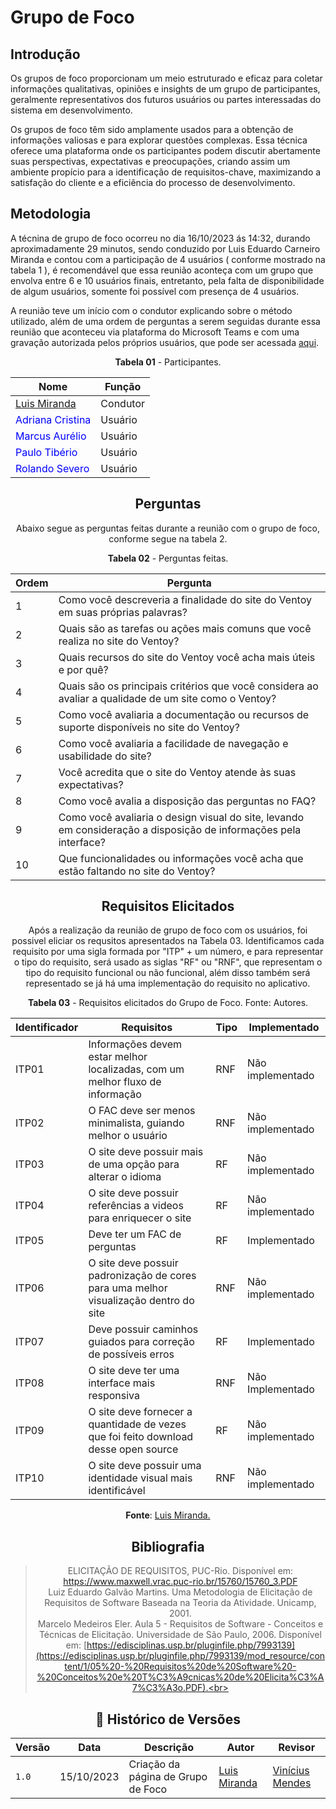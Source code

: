 # Grupo de Foco

## Introdução
Os grupos de foco  proporcionam um meio estruturado e eficaz para coletar informações qualitativas, opiniões e insights de um grupo de participantes, geralmente representativos dos futuros usuários ou partes interessadas do sistema em desenvolvimento.

Os grupos de foco têm sido amplamente usados para a obtenção de informações valiosas e para explorar questões complexas. Essa técnica oferece uma plataforma onde os participantes podem discutir abertamente suas perspectivas, expectativas e preocupações, criando assim um ambiente propício para a identificação de requisitos-chave, maximizando a satisfação do cliente e a eficiência do processo de desenvolvimento.

## Metodologia
A técnina de grupo de foco ocorreu no dia 16/10/2023 ás 14:32, durando aproximadamente 29 minutos, sendo conduzido por Luis Eduardo Carneiro Miranda e contou com a participação de 4 usuários ( conforme mostrado na tabela 1 ), é recomendável que essa reunião aconteça com um grupo que envolva entre 6 e 10 usuários finais, entretanto, pela falta de disponibilidade de algum usuários, somente foi possível com presença 
de 4 usuários.

A reunião teve um início com o condutor explicando sobre o método utilizado, além de uma ordem de perguntas a serem seguidas durante essa reunião que aconteceu via plataforma do Microsoft Teams e com uma gravação autorizada pelos próprios usuários, que pode ser acessada [aqui](https://youtu.be/LGxVsSkCRGY).

<p align="center"><b>Tabela 01</b> - Participantes. </p>

<center>

Nome| Função|
-----|---------|
[Luis Miranda](https://github.com/LimirioGuimaraes) |  Condutor
<span style = "color: blue"> Adriana Cristina</span>      |  Usuário
<span style = "color: blue"> Marcus Aurélio</span>      |  Usuário
<span style = "color: blue"> Paulo Tibério </span>     |  Usuário
<span style = "color: blue"> Rolando Severo </span>       |  Usuário

## Perguntas

Abaixo segue as perguntas feitas durante a reunião com o grupo de foco, conforme segue na tabela 2.

<p align="center"><b>Tabela 02</b> - Perguntas feitas. </p>

Ordem | Pergunta| 
|---|-------------|
| 1 | Como você descreveria a finalidade do site do Ventoy em suas próprias palavras? |
| 2 |  Quais são as tarefas ou ações mais comuns que você realiza no site do Ventoy? |
| 3 |  Quais recursos do site do Ventoy você acha mais úteis e por quê? |
| 4 | Quais são os principais critérios que você considera ao avaliar a qualidade de um site como o Ventoy? |
| 5 | Como você avaliaria a documentação ou recursos de suporte disponíveis no site do Ventoy? |
| 6 |  Como você avaliaria a facilidade de navegação e usabilidade do site? |
| 7 |  Você acredita que o site do Ventoy atende às suas expectativas? |
| 8 |  Como você avalia a disposição das perguntas no FAQ? |
| 9 |  Como você avaliaria o design visual do site, levando em consideração a disposição de informações pela interface? |
| 10| Que funcionalidades ou informações você acha que estão faltando no site do Ventoy? |
 
## Requisitos Elicitados 
Após a realização da reunião de grupo de foco com os usuários, foi possivel eliciar os requsitos apresentados na Tabela 03. Identificamos cada requisito por uma sigla formada por "ITP" + um número, e para representar o tipo do requisito, será usado as siglas "RF" ou "RNF", que representam o tipo do requisito funcional ou não funcional, além disso também será representado se já há uma implementação do requisito no aplicativo.

<p align="center"><b>Tabela 03</b> - Requisitos elicitados do Grupo de Foco. Fonte: Autores.</p>

| **Identificador** | **Requisitos** | **Tipo** | **Implementado** |
|--------------|-------------|-----|-----------------|
|ITP01| Informações devem estar melhor localizadas, com um melhor fluxo de informação | RNF | Não implementado |
|ITP02| O FAC deve ser menos minimalista, guiando melhor o usuário | RNF | Não implementado|
|ITP03| O site deve possuir mais de uma opção para alterar o idioma | RF | Não implementado |
|ITP04| O site deve possuir referências a videos para enriquecer o site  | RF | Não implementado |
|ITP05| Deve ter um FAC de perguntas | RF | Implementado |
|ITP06| O site deve possuir padronização de cores para uma melhor visualização dentro do site   | RNF | Não implementado |
|ITP07| Deve possuir caminhos guiados para correção de possíveis erros | RF | Implementado |
|ITP08| O site deve ter uma interface mais responsiva | RNF | Não Implementado |
|ITP09| O site deve fornecer a quantidade de vezes que foi feito download desse open source | RF | Não implementado |
|ITP10| O site deve  possuir uma identidade visual mais identificável | RNF | Não implementado |

<p align="center"><b>Fonte</b>:  <a href="https://github.com/LuisMiranda10">Luis Miranda.</a></p>

## Bibliografia
>ELICITAÇÃO DE REQUISITOS, PUC-Rio.  Disponível em: https://www.maxwell.vrac.puc-rio.br/15760/15760_3.PDF <br>
>Luiz Eduardo Galvão Martins. Uma Metodologia de Elicitação de Requisitos de Software Baseada na Teoria da Atividade. Unicamp, 2001. <br>
>Marcelo Medeiros Eler. Aula 5 - Requisitos de Software - Conceitos e Técnicas de Elicitação. Universidade de São Paulo, 2006. Disponível em: [https://edisciplinas.usp.br/pluginfile.php/7993139](https://edisciplinas.usp.br/pluginfile.php/7993139/mod_resource/content/1/05%20-%20Requisitos%20de%20Software%20-%20Conceitos%20e%20T%C3%A9cnicas%20de%20Elicita%C3%A7%C3%A3o.PDF).<br>

## 📑 Histórico de Versões
| **Versão**   |   **Data**   | **Descrição** | **Autor** | **Revisor** |
|--------|---------|-----------|--------|---------|
|`1.0`| 15/10/2023 | Criação da página de Grupo de Foco | [Luis Miranda](https://github.com/LuisMiranda10)| [Vinícius Mendes](https://github.com/yabamiah) |


